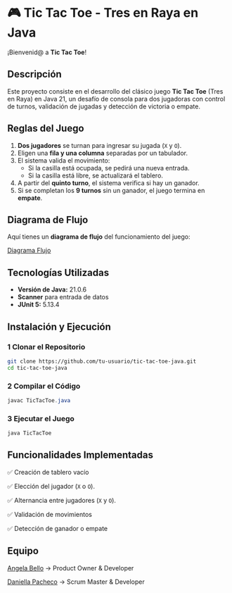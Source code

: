 # 🎮 Tic Tac Toe - Tres en Raya en Java

¡Bienvenid@ a **Tic Tac Toe**!

## Descripción

Este proyecto consiste en el desarrollo del clásico juego **Tic Tac Toe** (Tres en Raya) en Java 21, un desafío de consola para dos jugadoras con control de turnos, validación de jugadas y detección de victoria o empate.

## Reglas del Juego

1. **Dos jugadores** se turnan para ingresar su jugada (`X` y `O`).
2. Eligen una **fila y una columna** separadas por un tabulador.
3. El sistema valida el movimiento:
   - Si la casilla está ocupada, se pedirá una nueva entrada.
   - Si la casilla está libre, se actualizará el tablero.
4. A partir del **quinto turno**, el sistema verifica si hay un ganador.
5. Si se completan los **9 turnos** sin un ganador, el juego termina en **empate**.

## Diagrama de Flujo

Aquí tienes un **diagrama de flujo** del funcionamiento del juego:

[Diagrama Flujo](https://www.figma.com/design/GfNkxtpbtEDwALxkxmnRwz/Cruz-y-raya?node-id=0-1&p=f&t=cCWRPt9r5CkgvQZz-0)

## Tecnologías Utilizadas

- **Versión de Java:** 21.0.6
- **Scanner** para entrada de datos
- **JUnit 5:** 5.13.4

## Instalación y Ejecución

### 1 Clonar el Repositorio

```bash
git clone https://github.com/tu-usuario/tic-tac-toe-java.git
cd tic-tac-toe-java
```

### 2 Compilar el Código

```java
javac TicTacToe.java
```

### 3 Ejecutar el Juego

```java
java TicTacToe
```

## Funcionalidades Implementadas

✅ Creación de tablero vacío

✅ Elección del jugador (`X` o `O`).

✅ Alternancia entre jugadores (`X` y `O`).

✅ Validación de movimientos

✅ Detección de ganador o empate

## Equipo

[Angela Bello](https://github.com/AngelaBello-creator) → Product Owner & Developer

[Daniella Pacheco](https://github.com/DaniPacheco8) → Scrum Master & Developer
